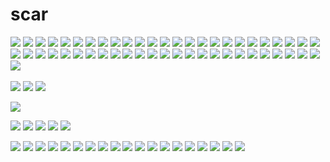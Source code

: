 # scar
![](https://i.postimg.cc/Y0nbxCPL/tumblr-4fb71705cf6d94b8db1d2a50e32aae9d-76a6e0f5-100.gif) ![](https://i.postimg.cc/Ls3kTsY4/tumblr-e479a44f723a529361d9a9b2631ed0a2-d66403f0-100.png) ![](https://i.postimg.cc/q7wnKZSz/madoka6.png) ![](https://pix.crd.co/assets/images/gallery13/6545cc06.gif?v=0c8a549a) ![](https://pix.crd.co/assets/images/gallery13/00c8036d.gif?v=0c8a549a) ![](https://pix.crd.co/assets/images/gallery13/2d8f3384.gif?v=0c8a549a) ![](https://pix.crd.co/assets/images/gallery14/f28ab42a.gif?v=0c8a549a) ![](https://pix.crd.co/assets/images/gallery14/9c30a489.gif?v=0c8a549a) ![](https://pix.crd.co/assets/images/gallery24/3d79364d.png?v=0c8a549a) ![](https://pix.crd.co/assets/images/gallery24/60964897.jpg?v=0c8a549a) ![](https://pix.crd.co/assets/images/gallery14/9bef1243.jpg?v=0c8a549a) ![](https://pix.crd.co/assets/images/gallery14/49e39cc5.png?v=0c8a549a) ![](https://pix.crd.co/assets/images/gallery14/902c3e64.png?v=0c8a549a) ![](https://pix.crd.co/assets/images/gallery13/521e7bc8.png?v=0c8a549a) ![](https://pix.crd.co/assets/images/gallery13/d7af7203.png?v=0c8a549a) ![](https://i.imgur.com/zgaRFiu.gif) ![](https://i.imgur.com/mpwvlak.png) ![](https://i.imgur.com/22Fxx4h.png) ![](https://i.imgur.com/rxe0TCe.gif) ![](https://i.imgur.com/qlc8bpN.jpg) ![](https://i.imgur.com/eGi7brH.png) ![](https://i.imgur.com/46VKmU7.gif) ![](https://autism.crd.co/assets/images/gallery05/9cc4b9ba.gif?v=69d6a439) ![](https://supplies.ju.mp/assets/images/gallery02/c8de1bda.png?v=9163b103) ![](https://supplies.ju.mp/assets/images/gallery02/e637bbec.png?v=9163b103) ![](https://supplies.ju.mp/assets/images/gallery01/a5160e2b.png?v=9163b103) ![](https://supplies.ju.mp/assets/images/gallery09/c611ce54.png?v=9163b103) ![](https://i.imgur.com/vNyGBar.png) ![](https://i.imgur.com/JzXowf2.png) ![](https://i.imgur.com/fVvwPff.png) ![](https://i.imgur.com/gpCKRor.gif) ![](https://images-wixmp-ed30a86b8c4ca887773594c2.wixmp.com/f/8467d703-a4ec-46f5-b912-547dcc1098e4/d81j9pv-fea765e0-a402-405c-afe0-68d656b2f8e8.gif?token=eyJ0eXAiOiJKV1QiLCJhbGciOiJIUzI1NiJ9.eyJzdWIiOiJ1cm46YXBwOjdlMGQxODg5ODIyNjQzNzNhNWYwZDQxNWVhMGQyNmUwIiwiaXNzIjoidXJuOmFwcDo3ZTBkMTg4OTgyMjY0MzczYTVmMGQ0MTVlYTBkMjZlMCIsIm9iaiI6W1t7InBhdGgiOiJcL2ZcLzg0NjdkNzAzLWE0ZWMtNDZmNS1iOTEyLTU0N2RjYzEwOThlNFwvZDgxajlwdi1mZWE3NjVlMC1hNDAyLTQwNWMtYWZlMC02OGQ2NTZiMmY4ZTguZ2lmIn1dXSwiYXVkIjpbInVybjpzZXJ2aWNlOmZpbGUuZG93bmxvYWQiXX0.37hgiKOuasH2qXa0XXhhORpVAOeYJqd3GXxMoQz1_Pg) ![](https://images-wixmp-ed30a86b8c4ca887773594c2.wixmp.com/f/0770f9ec-ed13-4241-a92d-b57b1228495c/d1w4gp9-79f4da3c-13ff-49b8-94b7-362e8b6f5884.png/v1/fill/w_99,h_56,strp/i_love_fennec_foxes_by_wishmasteralchemist_d1w4gp9-fullview.png?token=eyJ0eXAiOiJKV1QiLCJhbGciOiJIUzI1NiJ9.eyJzdWIiOiJ1cm46YXBwOjdlMGQxODg5ODIyNjQzNzNhNWYwZDQxNWVhMGQyNmUwIiwiaXNzIjoidXJuOmFwcDo3ZTBkMTg4OTgyMjY0MzczYTVmMGQ0MTVlYTBkMjZlMCIsIm9iaiI6W1t7ImhlaWdodCI6Ijw9NTYiLCJwYXRoIjoiXC9mXC8wNzcwZjllYy1lZDEzLTQyNDEtYTkyZC1iNTdiMTIyODQ5NWNcL2QxdzRncDktNzlmNGRhM2MtMTNmZi00OWI4LTk0YjctMzYyZThiNmY1ODg0LnBuZyIsIndpZHRoIjoiPD05OSJ9XV0sImF1ZCI6WyJ1cm46c2VydmljZTppbWFnZS5vcGVyYXRpb25zIl19.PEDWHMBv3UhXnjKbzvBoFd1GHmOZZbgjyxICKqi0Jto) ![](https://64.media.tumblr.com/1cb1dfc6684f6ba7803f0152b2cd1c50/tumblr_pufybm69P51xbgu08o4_100.gifv) ![](https://64.media.tumblr.com/4b6390c93f60a4522b3a119f7f921d2a/tumblr_pufybm69P51xbgu08o7_100.gifv) ![](https://64.media.tumblr.com/7ff345787c3cfa418519b6c7c58935fc/tumblr_ptoc0x7wuY1xbgu08o6_100.gifv) ![](https://64.media.tumblr.com/6af1aa227b6c45b2f293568e0add9910/8233a114c30a66c3-5c/s100x200/6f005d757cf680597efcf8057bbce85c4dd295f5.pnj) ![](https://images-wixmp-ed30a86b8c4ca887773594c2.wixmp.com/f/3549612f-88b0-421c-9534-b621449ab9f3/d1tvsbe-9e134696-d922-4aa2-8090-bf3f87099c79.gif?token=eyJ0eXAiOiJKV1QiLCJhbGciOiJIUzI1NiJ9.eyJzdWIiOiJ1cm46YXBwOjdlMGQxODg5ODIyNjQzNzNhNWYwZDQxNWVhMGQyNmUwIiwiaXNzIjoidXJuOmFwcDo3ZTBkMTg4OTgyMjY0MzczYTVmMGQ0MTVlYTBkMjZlMCIsIm9iaiI6W1t7InBhdGgiOiJcL2ZcLzM1NDk2MTJmLTg4YjAtNDIxYy05NTM0LWI2MjE0NDlhYjlmM1wvZDF0dnNiZS05ZTEzNDY5Ni1kOTIyLTRhYTItODA5MC1iZjNmODcwOTljNzkuZ2lmIn1dXSwiYXVkIjpbInVybjpzZXJ2aWNlOmZpbGUuZG93bmxvYWQiXX0.3wfSGWLEUf0vWgZCgYD_D8Yn0QVj-SPOSXlD7OkOWAM) ![](https://files.catbox.moe/y7co6d.png) ![](https://files.catbox.moe/1a66u5.gif) ![](https://files.catbox.moe/kazsap.gif) ![](https://64.media.tumblr.com/c8e8255266563289203e1d34088e5010/7920890ab1441ae3-2f/s100x200/dfa11dd94c0771df53997323d2da135781818766.gifv) ![](https://64.media.tumblr.com/756f417d801f0af1e083bac99436c62f/7920890ab1441ae3-dd/s100x200/bf00ebd9d6c7e187e878632d14400124bd2f62f9.gifv) ![](https://gallery.crd.co/assets/images/gallery11/500e85cb.png?v=758f1f62) ![](https://gallery.crd.co/assets/images/gallery05/13c7096c.gif?v=758f1f62) ![](https://y2k.neocities.org/stamps/tumblr_inline_pe6lvuaC0p1v11djx_1280.gif) ![](https://y2k.neocities.org/stamps/tumblr_inline_pe6m1dhbDl1v11djx_1280.png) ![](https://y2k.neocities.org/stamps2/tumblr_pqr0kiKHmP1vafdqu_540.png) ![](https://autism.crd.co/assets/images/gallery05/eb7d8893.jpg?v=69d6a439) ![](https://64.media.tumblr.com/c060d20f66dab97ea076f913e9944072/58c4c311af4e6d04-50/s100x200/7d7386944a2e671313c6040a4bd451492802ed63.png) ![](https://64.media.tumblr.com/fab354d5ca1f1280d77a6c414091079f/58c4c311af4e6d04-f0/s100x200/de0dbba4c997de759f9db179a00e2e7f1c210fc9.png) ![]() ![]() ![]() ![]() ![]() ![]() ![]() ![]() ![]() ![]() ![]() ![]() ![]() ![]() ![]() ![]() ![]() ![]() ![]() ![]() ![]() ![]() ![]() ![]() ![]() ![]() ![]() ![]() ![]() ![]() ![]() ![]() ![]() ![]() 

![](https://www.commentslive.com/myblinkie/create/done/02/15d3200086be9ebebf859820b768c2be.gif) ![](https://www.commentslive.com/myblinkie/create/done/02/7ec730f448482e322e66d318f6f1edde.gif) ![](https://www.commentslive.com/myblinkie/create/done/02/6dd46086ca33de008a67e6c089d0d878.gif)

![](https://www.commentslive.com/myblinkie/create/done/02/63a242c9402feff0c15833a7843304d1.gif)

![](https://files.catbox.moe/kl30uk.png) ![](https://files.catbox.moe/2sto9k.png) ![](https://files.catbox.moe/pppj79.png) ![](https://files.catbox.moe/fgnbak.png) ![](https://files.catbox.moe/j4v4hz.png) ![]() ![]() ![]() ![]() ![]() ![]()

![](https://files.catbox.moe/qw6u21.png) ![](https://files.catbox.moe/xfxiqu.png) ![](https://files.catbox.moe/dbxiie.png) ![](https://files.catbox.moe/70731z.png) ![](https://files.catbox.moe/ornkd6.png) ![](https://files.catbox.moe/o0ljod.png) ![](https://files.catbox.moe/o3pplx.png) ![](https://files.catbox.moe/pfc3iw.png) ![](https://files.catbox.moe/e2y3ix.png) ![](https://files.catbox.moe/stwu8e.png) ![](https://files.catbox.moe/9iefwx.png) ![](https://files.catbox.moe/p32px9.png) ![](https://files.catbox.moe/nuqnkf.png) ![](https://files.catbox.moe/lmfox8.png) ![](https://files.catbox.moe/w6sjc9.png) ![](https://files.catbox.moe/k7ckhb.png) ![](https://files.catbox.moe/v4akwo.png) ![](https://files.catbox.moe/o3yx46.png) ![](https://files.catbox.moe/zh8qmx.png) ![]() ![]() 
